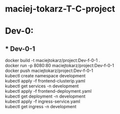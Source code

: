 # maciej-tokarz-T-C-project

# Dev-0:
## * Dev-0-1
docker build -t maciejtokarz/project:Dev-f-0-1 .  
docker run -p 8080:80 maciejtokarz/project:Dev-f-0-1  
docker push maciejtokarz/project:Dev-f-0-1  
kubectl create namespace development  
kubectl apply -f frontend-clusterip.yaml  
kubectl get services -n development  
kubectl apply -f frontend-deployment.yaml  
kubectl get deployment -n development  
kubectl apply -f ingress-service.yaml  
kubectl get ingress -n development